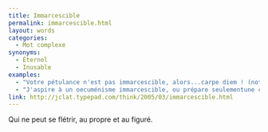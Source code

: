 ```yaml
---
title: Immarcescible
permalink: immarcescible.html
layout: words
categories:
  - Mot complexe
synonyms:
  - Éternel
  - Inusable
examples:
  - "Votre pétulance n'est pas immarcescible, alors...carpe diem ! (notez le paralogisme) (cf. Histoires)"
  - "J'aspire à un oecuménisme immarcescible, ou prépare seulementune célébrité (disons une gloriole) qui sera un jour peut-êtreposthume (diantre, quelle fatuité exacerbée !)..."
link: http://jclat.typepad.com/think/2005/03/immarcescible.html
---
```


Qui ne peut se flétrir, au propre et au figuré. 

